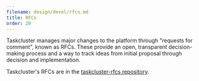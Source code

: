 ```yaml
---
filename: design/devel/rfcs.md
title: RFCs
order: 20
---
```


Taskcluster manages major changes to the platform through "requests for
comment", known as RFCs.  These provide an open, transparent decision-making
process and a way to track ideas from initial proposal through decision and
implementation.

Taskcluster's RFCs are in the [taskcluster-rfcs repository](https://github.com/taskcluster/taskcluster-rfcs).
